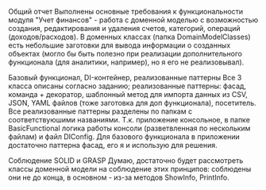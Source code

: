 Общий отчет
Выполнены основные требования к функциональности модуля "Учет финансов" - работа с доменной моделью с возможностью создания, редактирования и удаления счетов, категорий,
операций (доходов/расходов). В доменных классах (папка DomainModelClasses) есть небольшие заготовки для вывода информации о созданных объектах (могло бы быть полезно при 
реализации дополнительного функционала (для аналитики, например), но я его не реализовывал).

Базовый функционал, DI-контейнер, реализованные паттерны
Все 3 класса описаны согласно заданию; реализованные паттерны: фасад, команда + декоратор, шаблонный метод для импорта данных из CSV, JSON, YAML файлов
(тоже заготовка для доп функционала), посетитель. Все реализованные паттерны разделены по папкам с соответствуюшими названиями. Т.к. приложение консольное, в папке BasicFunctional
логика работы консоли (разветвленная по нескольким файлам) и файл DIConfig. Для базового функционала в приложении достаточно паттерна фасад, его я и использую для решения. 

Соблюдение SOLID и GRASP
Думаю, достаточно будет рассмотреть классы доменной модели на соблюдение этих принципов: соблюдены они не до конца, в основном - из-за методов ShowInfo, PrintInfo.
